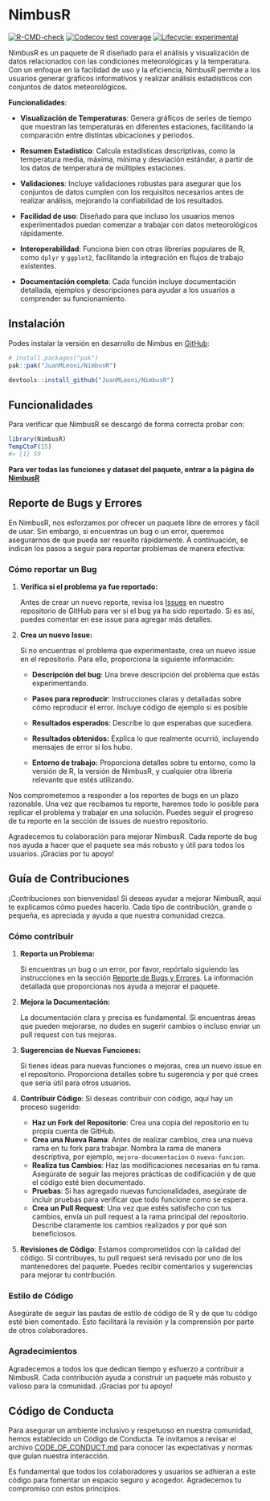 
<!-- README.md is generated from README.Rmd. Please edit that file -->

# NimbusR

<!-- badges: start -->

[![R-CMD-check](https://github.com/JuanMLeoni/NimbusR/actions/workflows/R-CMD-check.yaml/badge.svg)](https://github.com/JuanMLeoni/NimbusR/actions/workflows/R-CMD-check.yaml)
[![Codecov test
coverage](https://codecov.io/gh/JuanMLeoni/NimbusR/graph/badge.svg)](https://app.codecov.io/gh/JuanMLeoni/NimbusR)
[![Lifecycle:
experimental](https://img.shields.io/badge/lifecycle-experimental-orange.svg)](https://lifecycle.r-lib.org/articles/stages.html#experimental)

<!-- badges: end -->

NimbusR es un paquete de R diseñado para el análisis y visualización de
datos relacionados con las condiciones meteorológicas y la temperatura.
Con un enfoque en la facilidad de uso y la eficiencia, NimbusR permite a
los usuarios generar gráficos informativos y realizar análisis
estadísticos con conjuntos de datos meteorológicos.

**Funcionalidades**:

- **Visualización de Temperaturas**: Genera gráficos de series de tiempo
  que muestran las temperaturas en diferentes estaciones, facilitando la
  comparación entre distintas ubicaciones y periodos.

- **Resumen Estadístico**: Calcula estadísticas descriptivas, como la
  temperatura media, máxima, mínima y desviación estándar, a partir de
  los datos de temperatura de múltiples estaciones.

- **Validaciones**: Incluye validaciones robustas para asegurar que los
  conjuntos de datos cumplen con los requisitos necesarios antes de
  realizar análisis, mejorando la confiabilidad de los resultados.

- **Facilidad de uso**: Diseñado para que incluso los usuarios menos
  experimentados puedan comenzar a trabajar con datos meteorológicos
  rápidamente.

- **Interoperabilidad**: Funciona bien con otras librerías populares de
  R, como `dplyr` y `ggplot2`, facilitando la integración en flujos de
  trabajo existentes.

- **Documentación completa**: Cada función incluye documentación
  detallada, ejemplos y descripciones para ayudar a los usuarios a
  comprender su funcionamiento.

## Instalación

Podes instalar la versión en desarrollo de Nimbus en
[GitHub](https://github.com/JuanMLeoni/NimbusR):

``` r
# install.packages("pak")
pak::pak("JuanMLeoni/NimbusR")

devtools::install_github("JuanMLeoni/NimbusR")
```

## Funcionalidades

Para verificar que NimbusR se descargó de forma correcta probar con:

``` r
library(NimbusR)
TempCtoF(15)
#> [1] 59
```

**Para ver todas las funciones y dataset del paquete, entrar a la página
de [NimbusR](https://juanmleoni.github.io/NimbusR/)**

## Reporte de Bugs y Errores

En NimbusR, nos esforzamos por ofrecer un paquete libre de errores y
fácil de usar. Sin embargo, si encuentras un bug o un error, queremos
asegurarnos de que pueda ser resuelto rápidamente. A continuación, se
indican los pasos a seguir para reportar problemas de manera efectiva:

### Cómo reportar un Bug

1.  **Verifica si el problema ya fue reportado:**

    Antes de crear un nuevo reporte, revisa los
    [Issues](https://github.com/JuanMLeoni/NimbusR/issues) en nuestro
    repositorio de GitHub para ver si el bug ya ha sido reportado. Si es
    así, puedes comentar en ese issue para agregar más detalles.

2.  **Crea un nuevo Issue:**

    Si no encuentras el problema que experimentaste, crea un nuevo issue
    en el repositorio. Para ello, proporciona la siguiente información:

    - **Descripción del bug**: Una breve descripción del problema que
      estás experimentando.

    - **Pasos para reproducir**: Instrucciones claras y detalladas sobre
      cómo reproducir el error. Incluye código de ejemplo si es posible

    - **Resultados esperados**: Describe lo que esperabas que sucediera.

    - **Resultados obtenidos:** Explica lo que realmente ocurrió,
      incluyendo mensajes de error si los hubo.

    - **Entorno de trabajo:** Proporciona detalles sobre tu entorno,
      como la versión de R, la versión de NimbusR, y cualquier otra
      librería relevante que estés utilizando.

Nos comprometemos a responder a los reportes de bugs en un plazo
razonable. Una vez que recibamos tu reporte, haremos todo lo posible
para replicar el problema y trabajar en una solución. Puedes seguir el
progreso de tu reporte en la sección de issues de nuestro repositorio.

Agradecemos tu colaboración para mejorar NimbusR. Cada reporte de bug
nos ayuda a hacer que el paquete sea más robusto y útil para todos los
usuarios. ¡Gracias por tu apoyo!

## Guía de Contribuciones

¡Contribuciones son bienvenidas! Si deseas ayudar a mejorar NimbusR,
aquí te explicamos cómo puedes hacerlo. Cada tipo de contribución,
grande o pequeña, es apreciada y ayuda a que nuestra comunidad crezca.

### Cómo contribuir

1.  **Reporta un Problema:**

    Si encuentras un bug o un error, por favor, repórtalo siguiendo las
    instrucciones en la sección [Reporte de Bugs y
    Errores](#reporte-de-bugs-y-errores). La información detallada que
    proporcionas nos ayuda a mejorar el paquete.

2.  **Mejora la Documentación:**

    La documentación clara y precisa es fundamental. Si encuentras áreas
    que pueden mejorarse, no dudes en sugerir cambios o incluso enviar
    un pull request con tus mejoras.

3.  **Sugerencias de Nuevas Funciones:**

    Si tienes ideas para nuevas funciones o mejoras, crea un nuevo issue
    en el repositorio. Proporciona detalles sobre tu sugerencia y por
    qué crees que sería útil para otros usuarios.

4.  **Contribuir Código**: Si deseas contribuir con código, aquí hay un
    proceso sugerido:

    - **Haz un Fork del Repositorio**: Crea una copia del repositorio en
      tu propia cuenta de GitHub.
    - **Crea una Nueva Rama**: Antes de realizar cambios, crea una nueva
      rama en tu fork para trabajar. Nombra la rama de manera
      descriptiva, por ejemplo, `mejora-documentacion` o
      `nueva-funcion`.
    - **Realiza tus Cambios**: Haz las modificaciones necesarias en tu
      rama. Asegúrate de seguir las mejores prácticas de codificación y
      de que el código esté bien documentado.
    - **Pruebas**: Si has agregado nuevas funcionalidades, asegúrate de
      incluir pruebas para verificar que todo funcione como se espera.
    - **Crea un Pull Request**: Una vez que estés satisfecho con tus
      cambios, envía un pull request a la rama principal del
      repositorio. Describe claramente los cambios realizados y por qué
      son beneficiosos.

5.  **Revisiones de Código**: Estamos comprometidos con la calidad del
    código. Si contribuyes, tu pull request será revisado por uno de los
    mantenedores del paquete. Puedes recibir comentarios y sugerencias
    para mejorar tu contribución.

### Estilo de Código

Asegúrate de seguir las pautas de estilo de código de R y de que tu
código esté bien comentado. Esto facilitará la revisión y la comprensión
por parte de otros colaboradores.

### Agradecimientos

Agradecemos a todos los que dedican tiempo y esfuerzo a contribuir a
NimbusR. Cada contribución ayuda a construir un paquete más robusto y
valioso para la comunidad. ¡Gracias por tu apoyo!

## Código de Conducta

Para asegurar un ambiente inclusivo y respetuoso en nuestra comunidad,
hemos establecido un Código de Conducta. Te invitamos a revisar el
archivo [CODE_OF_CONDUCT.md](CODE_OF_CONDUCT.md) para conocer las
expectativas y normas que guían nuestra interacción.

Es fundamental que todos los colaboradores y usuarios se adhieran a este
código para fomentar un espacio seguro y acogedor. Agradecemos tu
compromiso con estos principios.
